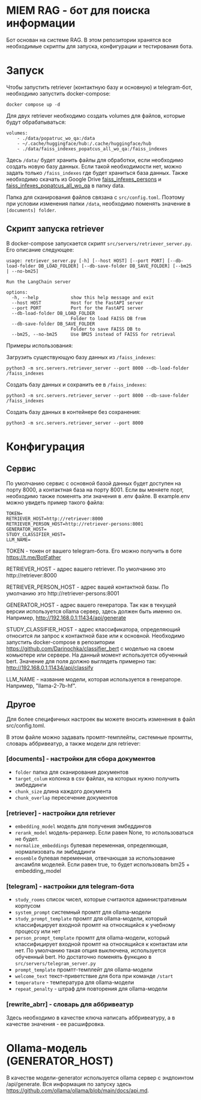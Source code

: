 # MIEM RAG - бот для поиска информации
Бот основан на системе RAG. В этом репозитории хранятся все необходимые скрипты для запуска, конфигурации и тестирования бота.

# Запуск
Чтобы запустить retriever (контактную базу и основную) и telegram-бот, необходимо запустить docker-compose:
```
docker compose up -d
```

Для двух retriever необходимо создать volumes для файлов, которые будут обрабатываться:
```
volumes:
    - ./data/popatruc_wo_qa:/data
    - ~/.cache/huggingface/hub:/.cache/huggingface/hub
    - ./data/faiss_indexes_popatcus_all_wo_qa:/faiss_indexes
```
Здесь ```/data/``` будет хранить файлы для обработки, если необходимо создать новую базу данных. Если такой необходимости нет, можно задать только ```/faiss_indexes``` где будет храниться база данных. Также необходимо скачать из Google Drive [faiss_infexes_persons](https://drive.google.com/drive/folders/1JUFq22joU9gVPi65put4gIhTeUh3Ca5y?usp=drive_link) и [faiss_infexes_popatcus_all_wo_qa](https://drive.google.com/drive/folders/16kbf9o-BLoxUwwnkcJ_0ZrkTsTygOPJm?usp=drive_link) в папку data.

Папка для сканирования файлов связана с ```src/config.toml```. Поэтому при условии изменения папки ```/data```, необходимо поменять значение в ```[documents] folder```.

## Скрипт запуска retriever
В docker-compose запускается скрипт ```src/servers/retriever_server.py```. Его описание следующее:
```
usage: retriever_server.py [-h] [--host HOST] [--port PORT] [--db-load-folder DB_LOAD_FOLDER] [--db-save-folder DB_SAVE_FOLDER] [--bm25 | --no-bm25]

Run the LangChain server

options:
  -h, --help            show this help message and exit
  --host HOST           Host for the FastAPI server
  --port PORT           Port for the FastAPI server
  --db-load-folder DB_LOAD_FOLDER
                        Folder to load FAISS DB from
  --db-save-folder DB_SAVE_FOLDER
                        Folder to save FAISS DB to
  --bm25, --no-bm25     Use BM25 instead of FAISS for retrieval
```
Примеры использования:

Загрузить существующую базу данных из ```/faiss_indexes```:
```
python3 -m src.servers.retriever_server --port 8000 --db-load-folder /faiss_indexes
```

Создать базу данных и сохранить ее в ```/faiss_indexes```:
```
python3 -m src.servers.retriever_server --port 8000 --db-save-folder /faiss_indexes
```

Создать базу данных в контейнере без сохранения:
```
python3 -m src.servers.retriever_server --port 8000
```
# Конфигурация
## Сервис
По умолчанию сервис с основной базой данных будет доступен на порту 8000, а контактная база на порту 8001. Если вы меняете порт, необходимо также поменять эти значения в .env файле.
В example.env можно увидеть пример такого файла:
```
TOKEN=
RETRIEVER_HOST=http://retriever:8000
RETRIEVER_PERSON_HOST=http://retriever-persons:8001
GENERATOR_HOST=
STUDY_CLASSIFIER_HOST=
LLM_NAME=
```
TOKEN - токен от вашего telegram-бота. Его можно получить в боте https://t.me/BotFather

RETRIEVER_HOST - адрес вашего retriever. По умолчанию это http://retriever:8000

RETRIEVER_PERSON_HOST - адрес вашей контактной базы. По умолчанию это http://retriever-persons:8001

GENERATOR_HOST - адрес вашего генератора. Так как в текущей версии используется ollama сервер, здесь должен быть именно он. Например, http://192.168.0.1:11434/api/generate

STUDY_CLASSIFIER_HOST - адрес классификатора, определяющий относится ли запрос к контактной базе или к основной. Необходимо запустить docker-compose в репозитории https://github.com/Darinochka/classifier_bert с моделью на своем комьютере или сервере. На данный момент используется обученный bert. Значение для поля должно выглядеть примерно так: http://192.168.0.1:11434/api/classify

LLM_NAME - название модели, которая используется в генераторе. Например, "llama-2-7b-hf".

## Другое
Для более специфичных настроек вы можете вносить изменения в файл src/config.toml.

В этом файле можно задавать промпт-темплейты, системные промпты, словарь аббривеатур, а также модели для retriever:

### [documents] - настройки для сбора документов
- ```folder``` папка для сканирования документов
- ```target_colum``` колонка в csv файлах, на которых нужно получить эмбеддинги
- ```chunk_size```  длина каждого документа
- ```chunk_overlap```  пересечение документов

### [retriever] - настройки для retriever
- ```embedding_model```  модель для получения эмбеддингов
- ```rerank_model```  модель-реранкер. Если равен None, то использоваться не будет.
- ```normalize_embeddings```  булевая переменная, определяющая, нормализовать ли эмбеддинги
- ```ensemble``` булевая переменная, отвечающая за использование ансамбля моделей. Если равен true, то будет использовать bm25 + embedding_model

### [telegram] - настройки для telegram-бота
- ```study_rooms``` список чисел, которые считаются административным корпусом
- ```system_prompt``` системный промпт для ollama-модели
- ```study_prompt_template``` промпт для ollama-модели, который классифицирует входной промпт на относящийся к учебному процессу или нет
- ```person_prompt_template```  промпт для ollama-модели, который классифицирует входной промпт на относящийся к контактам или нет. По умолчанию такая опция выключена, используется обученный bert. Но достаточно поменять функцию в ```src/servers/telegram_server.py```
- ```prompt_template``` промпт-темплейт для ollama-модели
- ```welcome_text``` текст-приветствие для бота при команде ```/start```
- ```temperature``` - температура для ollama-модели
- ```repeat_penalty``` - штраф для повторения для ollama-модели

### [rewrite_abrr] - словарь для аббривеатур
Здесь необходимо в качестве ключа написать аббривеатуру, а в качестве значения - ее расшифровка.

# Ollama-модель (GENERATOR_HOST)
В качестве модели-generator используется ollama сервер с эндпоинтом /api/generate. Вся информация по запуску здесь https://github.com/ollama/ollama/blob/main/docs/api.md.
